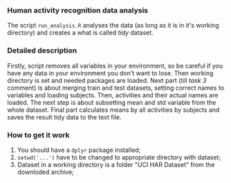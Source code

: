 ### Human activity recognition data analysis
The script `run_analysis.R` analyses the data (as long as it is in it's working directory) and creates a what is called *tidy* dataset.

### Detailed description
Firstly, script removes all variables in your environment, so be careful if you have any data in your environment you don't want to lose. Then working directory is set and needed packages are loaded. Next part (till *task 3* comment) is about merging train and test datasets, setting correct names to variables and loading subjects. 
Then, activities and their actual names are loaded. The next step is about subsetting mean and std variable from the whole dataset. Final part calculates means by all activities by subjects and saves the result tidy data to the text file.

### How to get it work
1) You should have a `dplyr` package installed;
2) `setwd('...')` have to be changed to appropriate directory with dataset;
3) Dataset in a working directory is a folder "UCI HAR Dataset" from the downloded archive;
